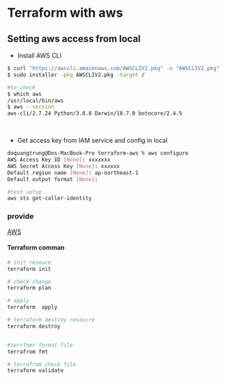 # Terraform with aws

## Setting aws access from local

* Install AWS CLI

```bash
$ curl "https://awscli.amazonaws.com/AWSCLIV2.pkg" -o "AWSCLIV2.pkg"
$ sudo installer -pkg AWSCLIV2.pkg -target /

#to check
$ which aws
/usr/local/bin/aws 
$ aws --version
aws-cli/2.7.24 Python/3.8.8 Darwin/18.7.0 botocore/2.4.5

```

</br>

*  Get access key from IAM service and config in local

```bash
doquangtrung@Dos-MacBook-Pro terraform-aws % aws configure
AWS Access Key ID [None]: xxxxxxx
AWS Secret Access Key [None]: xxxxxx
Default region name [None]: ap-northeast-1
Default output format [None]:

#test setup
aws sts get-caller-identity

```
### provide

[AWS](https://registry.terraform.io/providers/hashicorp/aws/4.38.0)



#### Terraform comman

```bash
# init resouce
terraform init 

# check change
terraform plan

# apply
terraform  apply

# terraform destroy resoucre
terraform destroy


#terrfomr format file
terrafrom fmt

# terrafrom check file
terraform validate
```